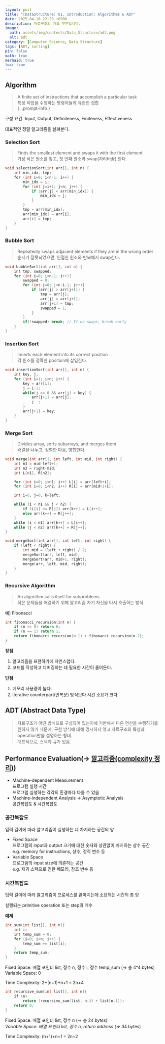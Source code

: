 ```yaml
---
layout: post
title: "[DataStructure] 01. Introduction: Algorithms & ADT"
date: 2025-04-10 22:29 +0900
description: 자료구조의 개요 부분입니다.
image:
  path: assets/img/contents/Data_Structure/adt.png
  alt: adt
category: [Computer Science, Data Structure]
tags: [ADT, sorting]
pin: false
math: true
mermaid: true
toc: true
---
```


## Algorithm  
> A finite set of instructions that accomplish a particular task  
> 특정 작업을 수행하는 명령어들의 유한한 집합  
{: .prompt-info }  

구성 요건: Input, Output, Definiteness, Finiteness, Effectiveness  

대표적인 정렬 알고리즘을 살펴본다.  

### Selection Sort  
> Finds the smallest element and swaps it with the first element  
> 가장 작은 원소를 찾고, 첫 번째 원소와 swap(자리바꿈) 한다.  
```c
void selectionSort(int arr[], int n) {
    int min_idx, tmp;
    for (int i=0; i<n-1; i++) {
        min_idx = i;
        for (int j=i+1; j<n; j++) {
            if (arr[j] < arr[min_idx]) {
                min_idx = j;
            }
        }
        tmp = arr[min_idx];
        arr[min_idx] = arr[i];
        arr[i] = tmp;
    }
}
```  
### Bubble Sort  
> Repeatedly swaps adjacent elements if they are in the wrong order  
> 순서가 잘못되었으면, 인접한 원소와 반복해서 swap한다.  
```c
void bubbleSort(int arr[], int n) {
    int tmp, swapped;
    for (int i=0; i<n-1; i++){
        swapped = 0;
        for (int j=0; j<n-i-1; j++){
            if (arr[j] > arr[j+1]) {
                tmp = arr[j];
                arr[j] = arr[j+1];
                arr[j+1] = tmp;
                swapped = 1;
            }
        }
        if(!swapped) break; // If no swaps, break early
    }
}
```  
### Insertion Sort  
> Inserts each element into its correct position  
> 각 원소를 정확한 position에 삽입한다.  
```c
void insertionSort(int arr[], int n) {
    int key, j;
    for (int i=1; i<n; i++) {
        key = arr[i];
        j = i-1;
        while(j >= 0 && arr[j] > key) {
            arr[j+1] = arr[j];
            j--;
        }
        arr[j+1] = key;
    }
}
```  
### Merge Sort  
> Divides array, sorts subarrays, and merges them  
> 배열을 나누고, 정렬한 다음, 병합한다.  
```c
void merge(int arr[], int left, int mid, int right) {
    int n1 = mid-left+1;
    int n2 = right-mid;
    int L[n1], R[n2];

    for (int i=0; i<n1; i++) L[i] = arr[left+i];
    for (int i=0; i<n2; i++) R[i] = arr[mid+1+i];

    int i=0, j=0, k=left;

    while (i < n1 && j < n2) {
        if (L[i] <= R[j]) arr[k++] = L[i++];
        else arr[k++] = R[j++];
    }
    while (i < n1) arr[k++] = L[i++];
    while (j < n2) arr[k++] = R[j++];
}

void mergeSort(int arr[], int left, int right) {
    if (left < right) {
        int mid = (left + right) / 2;
        mergeSort(arr, left, mid);
        mergeSort(arr, mid+1, right);
        merge(arr, left, mid, right);
    }
}
```

### Recursive Algorithm  
> An algorithm calls itself for subproblems  
> 작은 문제들을 해결하기 위해 알고리즘 자기 자신을 다시 호출하는 방식  

예) Fibonacci  
```c
int fibonacci_recursion(int n) {
	if (n == 0) return 0;
	if (n == 1) return 1;
	return fibonacci_recursion(n-1) + fibonacci_recursion(n-2);
}
```  

**장점**  
1. 알고리즘을 표현하기에 자연스럽다.  
2. 코드를 작성하고 디버깅하는 데 필요한 시간이 줄어든다.  

**단점**  
1. 메모리 사용량이 높다.  
2. iterative counterpart(반복문) 방식보다 시간 소요가 크다.  

## ADT (Abstract Data Type)  
> 자료구조가 어떤 방식으로 구성되어 있는지에 기반해서 다른 연산을 수행하기를 원하지 않기 때문에, 구현 방식에 대해 명시하지 않고 자료구조의 특성과 operation만을 설명하는 형태.  
> 대표적으로, 스택과 큐가 있음.  

## Performance Evaluation(-> [알고리즘(complexity 정리)](../algorithm-01-basic-concepts-of-sorting-complexity))  
- Machine-dependent Measurement  
	프로그램 실행 시간  
	프로그램 실행하는 각각의 환경마다 다를 수 있음  
- Machine-independent Analysis -> Asymptotic Analysis  
	공간복잡도 & 시간복잡도  

### 공간복잡도  
입력 길이에 따라 알고리즘이 실행하는 데 차지하는 공간의 양  

- Fixed Space  
	프로그램의 input과 output 크기에 대한 숫자와 상관없이 차지하는 상수 공간  
	e.g. memory for instructions, 상수, 정적 변수 등
- Variable Space  
	프로그램의 input size에 의존하는 공간  
	e.g. 재귀 스택으로 인한 메모리, 참조 변수 등  

### 시간복잡도  
입력 길이에 따라 알고리즘이 프로세스를 끝마치는데 소요되는 시간의 총 양  

실행되는 primitive operation 또는 step의 개수  

**예제**  
```c
int sum(int list[], int n){
	int i;
	int temp_sum = 0;
	for (i=0; i<n; i++) {
		temp_sum += list[i];
	}
	return temp_sum;
}
```  
Fixed Space: 배열 포인터 list, 정수 n, 정수 i, 정수 temp_sum (=> 총 4*4 bytes)  
Variable Space: 0

Time Complexity: 2+(n+1)+n+1 = 2n+4  

```c
int recursive_sum(int list[], int n){
	if (n)
		return (recursive_sum(list, n-1) + list[n-1]);
	return 0;
}
```  
Fixed Space: 배열 포인터 list, 정수 n (=> 총 2*4 bytes)  
Variable Space: 배열 포인터 list, 정수 n, return address (=> 3*4 bytes)  

Time Complexity: (n+1)+n+1 = 2n+2  